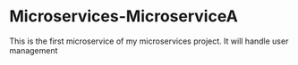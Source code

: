 # Microservices-MicroserviceA
 This is the first microservice of my microservices project. It will handle user management
